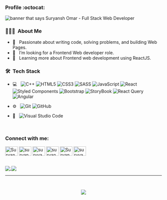 <!--### Hi there 👋, I'm Suryansh Omar🌼 -->
### Profile :octocat:
<!--### Hi there , I'm Suryansh Omar <img src="https://raw.githubusercontent.com/suryyanshomar44/suryyanshomar44/master/assets/Hi.gif?raw=true" width="30px">.-->
<img src="https://github.com/suryyanshomar44/suryyanshomar44/blob/main/Profile%20banner.png" alt="banner that says Suryansh Omar - Full Stack Web Developer">

<!--
**suryyanshomar44/suryyanshomar44** is a ✨ _special_ ✨ repository because its `README.md` (this file) appears on your GitHub profile.

Here are some ideas to get you started:
-->
<!-- 🔭 I’m currently working on <b>coding skills</b>.
- 🌱 I’m currently learning ...<b>React.js</b>.
<!-- - 👯 I’m looking to collaborate on ... 
- 🤔 I’m looking for help with ...
- 💬 Ask me about ... -->
<!-- - 📫 How to reach me: &nbsp; <a href="https://www.linkedin.com/in/suryansh-omar" target="blank"><img align="center" src="https://i.pinimg.com/originals/de/b4/6f/deb46f02a59e3b3a2aa58fac16290d63.gif" alt="suryansh-omar" height="25" width="25" /></a> &nbsp; -->

<h3> 👨🏻‍💻 &nbsp;About Me </h3>

- 🤔 &nbsp; Passionate about writing code, solving problems, and building Web Pages.
- 💼 &nbsp; I’m looking for a Frontend Web developer role.
- 🌱 &nbsp; Learning more about Frontend web development using ReactJS.

<h3> 🛠 &nbsp;Tech Stack</h3>

- 💻 &nbsp;
 ![C++](https://img.shields.io/badge/c++-%2300599C.svg?style=for-the-badge&logo=c%2B%2B&logoColor=white)
  ![HTML5](https://img.shields.io/badge/html5-%23E34F26.svg?style=for-the-badge&logo=html5&logoColor=white)
  ![CSS3](https://img.shields.io/badge/css3-%231572B6.svg?style=for-the-badge&logo=css3&logoColor=white)
  ![SASS](https://img.shields.io/badge/SASS-hotpink.svg?style=for-the-badge&logo=SASS&logoColor=white)
  ![JavaScript](https://img.shields.io/badge/javascript-%23323330.svg?style=for-the-badge&logo=javascript&logoColor=%23F7DF1E)
  ![React](https://img.shields.io/badge/react-%2320232a.svg?style=for-the-badge&logo=react&logoColor=%2361DAFB)
   ![Styled Components](https://img.shields.io/badge/styled--components-DB7093?style=for-the-badge&logo=styled-components&logoColor=white)
  ![Bootstrap](https://img.shields.io/badge/bootstrap-%238511FA.svg?style=for-the-badge&logo=bootstrap&logoColor=white)
  ![StoryBook](https://img.shields.io/badge/storybook-FF4785?style=for-the-badge&logo=storybook&logoColor=white)
![React Query](https://img.shields.io/badge/React_Query-FF4154?style=for-the-badge&logo=React_Query&logoColor=white)
![Angular](https://img.shields.io/badge/angular-%23DD0031.svg?style=for-the-badge&logo=angular&logoColor=white)

- ⚙️ &nbsp;
 ![Git](https://img.shields.io/badge/git-%23F05033.svg?style=for-the-badge&logo=git&logoColor=white)
  ![GitHub](https://img.shields.io/badge/github-%23121011.svg?style=for-the-badge&logo=github&logoColor=white)
- 🔧 &nbsp;
   ![Visual Studio Code](https://img.shields.io/badge/Visual%20Studio%20Code-0078d7.svg?style=for-the-badge&logo=visual-studio-code&logoColor=white)
<br/>

<h3 align="left">Connect with me:</h3>
<p>

<a href="https://www.linkedin.com/in/suryansh-omar" target="blank"><img align="center" src="https://raw.githubusercontent.com/rahuldkjain/github-profile-readme-generator/master/src/images/icons/Social/linked-in-alt.svg" alt="Suryansh Omar" height="30" width="40" /></a>
<a href="https://stackoverflow.com/users/12345678/suryansh-omar" target="blank"><img align="center" src="https://raw.githubusercontent.com/rahuldkjain/github-profile-readme-generator/master/src/images/icons/Social/stack-overflow.svg" alt="suryansh-omar" height="30" width="40" /></a>
<a href="https://codesandbox.io/u/suryyanshomar44" target="blank"><img align="center" src="https://cdn.jsdelivr.net/npm/simple-icons@3.0.1/icons/codesandbox.svg" alt="suryyanshomar44" height="30" width="40" /></a>
<a href="https://instagram.com/suryansh.omar" target="blank"><img align="center" src="https://raw.githubusercontent.com/rahuldkjain/github-profile-readme-generator/master/src/images/icons/Social/instagram.svg" alt="suryansh.omar" height="30" width="40" /></a>
<a href="https://www.youtube.com/channel/UCCcHYWBHE6zBL8pRf2TVrTg" target="blank"><img align="center" src="https://raw.githubusercontent.com/rahuldkjain/github-profile-readme-generator/master/src/images/icons/Social/youtube.svg" alt="Suryansh Omar" height="30" width="40" /></a>
<a href="https://www.hackerrank.com/suryyanshomar44" target="blank"><img align="center" src="https://raw.githubusercontent.com/rahuldkjain/github-profile-readme-generator/master/src/images/icons/Social/hackerrank.svg" alt="suryyanshomar44" height="30" width="40" /></a>
</p>

<!--
- ⚡ Fun fact: ...
-->
<br>
<a href="https://github-readme-stats.vercel.app/api?username=suryyanshomar44&show_icons=true&theme=radical"> 
 <img align="center" src="https://github-readme-stats.vercel.app/api?username=suryyanshomar44&show_icons=true&theme=radical" />
</a>
 <a href="https://github-readme-stats.vercel.app/api/top-langs/?username=suryyanshomar44&layout=compact&theme=radical"> 
  <img align="center" src="https://github-readme-stats.vercel.app/api/top-langs/?username=suryyanshomar44&layout=compact&theme=radical" />
</a>
<br>
<hr>
<br>
<!-- ![](https://activity-graph.herokuapp.com/graph?username=suryyanshomar44&theme=xcode) -->
<p align ="center">
    <img align="center" src="https://github-readme-streak-stats.herokuapp.com/?user=suryyanshomar44&theme=black-ice" /> 
</p>
